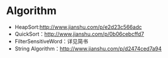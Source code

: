 # Algorithm
- HeapSort:http://www.jianshu.com/p/e2d23c566adc
- QuickSort：http://www.jianshu.com/p/0b06cebcffd7
- FilterSensitiveWord：详见简书
- String Algorithm：http://www.jianshu.com/p/d2474ced7a94
